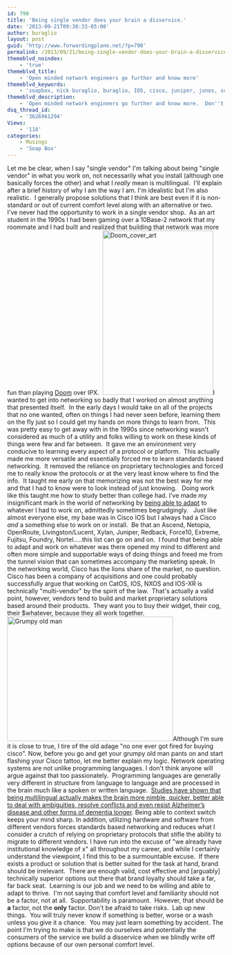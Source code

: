 ```yaml
---
id: 790
title: 'Being single vendor does your brain a disservice.'
date: '2013-09-21T09:30:33-05:00'
author: buraglio
layout: post
guid: 'http://www.forwardingplane.net/?p=790'
permalink: /2013/09/21/being-single-vendor-does-your-brain-a-disservice/
themeblvd_noindex:
    - 'true'
themeblvd_title:
    - 'Open minded network engineers go further and know more'
themeblvd_keywords:
    - 'soapbox, nick buraglio, buraglio, IOS, cisco, juniper, junos, sdn, openflow, take risks'
themeblvd_description:
    - 'Open minded network engineers go further and know more.  Don''t be risk-averse.  '
dsq_thread_id:
    - '3626961294'
Views:
    - '118'
categories:
    - Musings
    - 'Soap Box'
---
```


Let me be clear, when I say "single vendor" I'm talking about being "single vendor" in what you work on, not necessarily what you install (although one basically forces the other) and what I <em>really</em> mean is multilingual.  I'll explain after a brief history of why I am the way I am.
I'm idealistic but I'm also realistic.  I generally propose solutions that I think are best even if it is non-standard or out of current comfort level along with an alternative or two.  I've never had the opportunity to work in a single vendor shop.  As an art student in the 1990s I had been gaming over a 10Base-2 network that my roommate and I had built and realized that building that network was more fun than playing <a href="http://en.wikipedia.org/wiki/Doom_%28video_game%29" target="_blank" rel="noopener noreferrer">Doom</a> over IPX.  <a href="http://www.forwardingplane.net/wp-content/uploads/2013/09/Doom_cover_art.jpg"><img class="alignright size-full wp-image-797" alt="Doom_cover_art" src="http://www.forwardingplane.net/wp-content/uploads/2013/09/Doom_cover_art.jpg" width="256" height="380" /></a>I wanted to get into networking so badly that I worked on almost anything that presented itself.  In the early days I would take on all of the projects that no one wanted, often on things I had never seen before, learning them on the fly just so I could get my hands on more things to learn from.  This was pretty easy to get away with in the 1990s since networking wasn't considered as much of a utility and folks willing to work on these kinds of things were few and far between.  It gave me an environment very conducive to learning every aspect of a protocol or platform.  This actually made me more versatile and essentially forced me to learn standards based networking.  It removed the reliance on proprietary technologies and forced me to really know the protocols or at the very least know where to find the info.  It taught me early on that memorizing was not the best way for me and that I had to know were to look instead of just knowing.   Doing work like this taught me how to study better than college had.
I've made my insignificant mark in the world of networking by <a href="http://www.nickburaglio.com/2013/08/24/boba-fett-1981/" target="_blank" rel="noopener noreferrer">being able to adapt</a> to whatever I had to work on, admittedly sometimes begrudgingly.   Just like almost everyone else, my base was in Cisco IOS but I always had a Cisco <em>and</em> a something else to work on or install.  Be that an Ascend, Netopia, OpenRoute, Livingston/Lucent, Xylan, Juniper, Redback, Force10, Extreme, Fujitsu, Foundry, Nortel.....this list can go on and on.  I found that being able to adapt and work on whatever was there opened my mind to different and often more simple and supportable ways of doing things and freed me from the tunnel vision that can sometimes accompany the marketing speak.
In the networking world, Cisco has the lions share of the market, no question.  Cisco has been a company of acquisitions and one could probably successfully argue that working on CatOS, IOS, NXOS and IOS-XR is technically "multi-vendor" by the spirit of the law.  That's actually a valid point, however, vendors tend to build and market proprietary solutions based around their products.  They want you to buy their widget, their cog, their $whatever, because they all work together.
<a href="http://www.forwardingplane.net/wp-content/uploads/2013/09/Grumpy-old-man.jpg"><img class="alignleft size-full wp-image-791" alt="Grumpy old man" src="http://www.forwardingplane.net/wp-content/uploads/2013/09/Grumpy-old-man.jpg" width="384" height="288" /></a>Although I'm sure it is close to true, I tire of the old adage "no one ever got fired for buying cisco".
Now, before you go and get your grumpy old man pants on and start flashing your Cisco tattoo, let me better explain my logic. Network operating systems are not unlike programming languages. I don't think anyone will argue against that too passionately.  Programming languages are generally very different in structure from language to language and are processed in the brain much like a spoken or written language.  <a href="http://science.time.com/2013/07/18/how-the-brain-benefits-from-being-bilingual/" target="_blank" rel="noopener noreferrer">Studies have shown that being multilingual actually makes the brain more nimble, quicker, better able to deal with ambiguities, resolve conflicts and even resist Alzheimer’s disease and other forms of dementia longer</a>. Being able to context switch keeps your mind sharp.
In addition, utilizing hardware and software from different vendors forces standards based networking and reduces what I consider a crutch of relying on proprietary protocols that stifle the ability to migrate to different vendors.
I have run into the excuse of "we already have institutional knowledge of x" all throughout my career, and while I certainly understand the viewpoint, I find this to be a surmountable excuse.  If there exists a product or solution that is better suited for the task at hand, brand should be irrelevant.  There are enough valid, cost effective and [arguably] technically superior options out there that brand loyalty should take a far, far back seat.  Learning is our job and we need to be willing and able to adapt to thrive.  I'm not saying that comfort level and familiarity should not be a factor, not at all.  Supportability is paramount.  However, that should be <strong>a</strong> factor, not the <strong>only</strong> factor.
Don't be afraid to take risks.  Lab up new things.  You will truly never know if something is better, worse or a wash unless you give it a chance.  You may just learn something by accident.
The point I'm trying to make is that we do ourselves and potentially the consumers of the service we build a disservice when we blindly write off options because of our own personal comfort level.
&nbsp;
&nbsp;